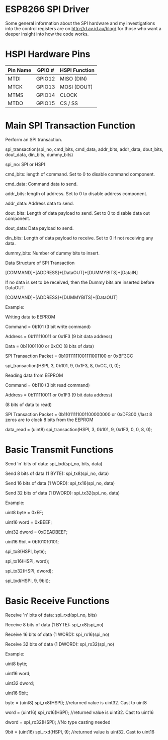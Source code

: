 ESP8266 SPI Driver
========

Some general information about the SPI hardware and my investigations into the
control registers are on http://d.av.id.au/blog/ for those who want a deeper
insight into how the code works.

HSPI Hardware Pins
========

|Pin Name| GPIO # | HSPI Function |
|--------|--------|---------------|
|MTDI	 | GPIO12 | MISO (DIN)    |
|MTCK	 | GPIO13 | MOSI (DOUT)   |
|MTMS	 | GPIO14 | CLOCK         |
|MTDO	 | GPIO15 | CS / SS       |

Main SPI Transaction Function
========
Perform an SPI transaction. 

spi_transaction(spi_no, cmd_bits, cmd_data, addr_bits, addr_data, dout_bits, dout_data, din_bits, dummy_bits)

spi_no: SPI or HSPI

cmd_bits: length of command. Set to 0 to disable command component.

cmd_data: Command data to send.

addr_bits: length of address. Set to 0 to disable address component.

addr_data: Address data to send.

dout_bits: Length of data payload to send. Set to 0 to disable data out component.

dout_data: Data payload to send.

din_bits: Length of data payload to receive. Set to 0 if not receiving any data.

dummy_bits: Number of dummy bits to insert.

Data Structure of SPI Transaction

[COMMAND]+[ADDRESS]+[DataOUT]+[DUMMYBITS]+[DataIN]

If no data is set to be received, then the Dummy bits are inserted before DataOUT.

[COMMAND]+[ADDRESS]+[DUMMYBITS]+[DataOUT]

Example:


Writing data to EEPROM

Command = 0b101 (3 bit write command)

Address = 0b111110011 or 0x1F3 (9 bit data address)

Data    = 0b11001100 or 0xCC (8 bits of data) 

SPI Transaction Packet = 0b10111111001111001100 or 0xBF3CC

spi_transaction(HSPI, 3, 0b101, 9, 0x1F3, 8, 0xCC, 0, 0);


Reading data from EEPROM

Command = 0b110 (3 bit read command)

Address = 0b111110011 or 0x1F3 (9 bit data address)

(8 bits of data to read)

SPI Transaction Packet = 0b11011111001100000000 or 0xDF300 //last 8 zeros are to clock 8 bits from the EEPROM

data_read = (uint8) spi_transaction(HSPI, 3, 0b101, 9, 0x1F3, 0, 0, 8, 0);


Basic Transmit Functions
========

Send 'n' bits of data:
spi_txd(spi_no, bits, data)

Send 8 bits of data (1 BYTE):
spi_tx8(spi_no, data)

Send 16 bits of data (1 WORD):
spi_tx16(spi_no, data)

Send 32 bits of data (1 DWORD):
spi_tx32(spi_no, data) 

Example:

uint8 byte = 0xEF;

uint16 word = 0xBEEF;

uint32 dword = 0xDEADBEEF;

uint16 9bit = 0b101010101;

spi_tx8(HSPI, byte);

spi_tx16(HSPI, word);

spi_tx32(HSPI, dword);

spi_txd(HSPI, 9, 9bit);


Basic Receive Functions
========

Receive 'n' bits of data:
spi_rxd(spi_no, bits)

Receive 8 bits of data (1 BYTE): 
spi_rx8(spi_no)

Receive 16 bits of data (1 WORD): 
spi_rx16(spi_no)

Receive 32 bits of data (1 DWORD): 
spi_rx32(spi_no) 

Example:

uint8 byte;

uint16 word;

uint32 dword;

uint16 9bit;

byte = (uint8) spi_rx8(HSPI); //returned value is uint32. Cast to uint8

word = (uint16) spi_rx16(HSPI); //returned value is uint32. Cast to uint16

dword = spi_rx32(HSPI); //No type casting needed

9bit = (uint16) spi_rxd(HSPI, 9); //returned value is uint32. Cast to uint16



